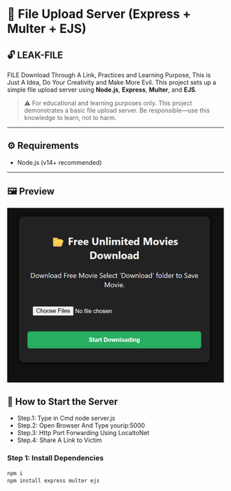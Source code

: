 # 📁 File Upload Server (Express + Multer + EJS)

## 🔓 LEAK-FILE

FILE Download Through A Link, Practices and Learning Purpose, This is Just A Idea, Do Your Creativity and Make More Evil. This project sets up a simple file upload server using **Node.js**, **Express**, **Multer**, and **EJS**.


> ⚠️ For educational and learning purposes only. This project demonstrates a basic file upload server. Be responsible—use this knowledge to learn, not to harm.

---

## ⚙️ Requirements

- Node.js (v14+ recommended)

---
## 🖼️ Preview
![Upload Page Preview](http://raw.githubusercontent.com/securi3ytalent/LEAK-FILE/refs/heads/main/LEAK-FILE-POC.png)

## 🚀 How to Start the Server
 - Step.1: Type in Cmd node server.js
 - Step.2: Open Browser And Type yourip:5000
 - Step.3: Http Port Forwarding Using LocaltoNet
 - Step.4: Share A Link to Victim



### Step 1: Install Dependencies

```bash
npm i
npm install express multer ejs
